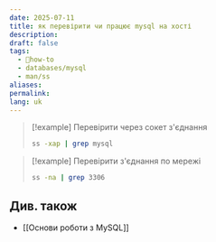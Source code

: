 ```yaml
---
date: 2025-07-11
title: як перевірити чи працює mysql на хості
description: 
draft: false
tags:
  - 🦮how-to
  - databases/mysql
  - man/ss
aliases: 
permalink: 
lang: uk
---
```


> [!example] Перевірити через сокет з'єднання
> ```bash
> ss -xap | grep mysql
> ```

> [!example] Перевірити з'єднання по мережі
> ```bash
> ss -na | grep 3306
> ```

## Див. також

- [[Основи роботи з MySQL]]
